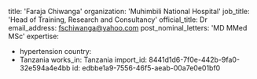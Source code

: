 title: 'Faraja Chiwanga'
organization: 'Muhimbili National Hospital'
job_title: 'Head of Training, Research and Consultancy'
official_title: Dr
email_address: fschiwanga@yahoo.com
post_nominal_letters: 'MD MMed MSc'
expertise:
  - hypertension
country:
  - Tanzania
works_in: Tanzania
import_id: 8441d1d6-7f0e-442b-9fa0-32e594a4e4bb
id: edbbe1a9-7556-46f5-aeab-00a7e0e01bf0
